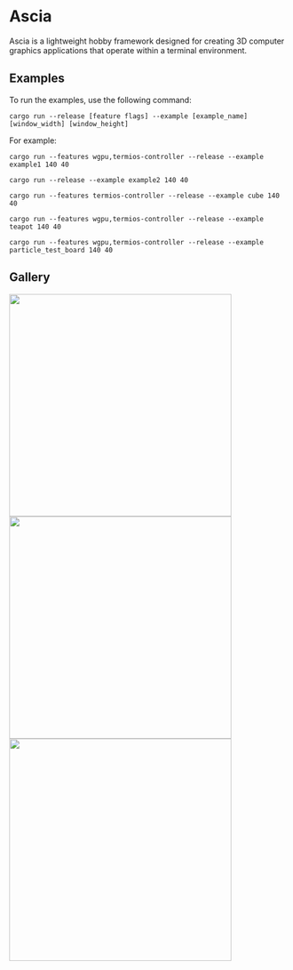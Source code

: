 # Ascia
Ascia is a lightweight hobby framework designed for creating 3D computer graphics applications that operate within a terminal environment.

## Examples
To run the examples, use the following command:

`cargo run --release [feature flags] --example [example_name] [window_width] [window_height]`

For example:

`cargo run --features wgpu,termios-controller --release --example example1 140 40`

`cargo run --release --example example2 140 40`

`cargo run --features termios-controller --release --example cube 140 40`

`cargo run --features wgpu,termios-controller --release --example teapot 140 40`

`cargo run --features wgpu,termios-controller --release --example particle_test_board 140 40`

## Gallery

<img src="gif/example1.gif" width="400">
<img src="gif/example2.gif" width="400">
<img src="gif/teapot.gif" width="400">